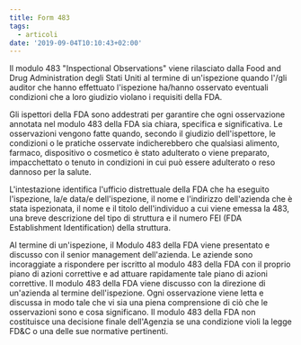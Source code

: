 ```yaml
---
title: Form 483
tags:
  - articoli
date: '2019-09-04T10:10:43+02:00'
---
```

Il modulo 483 "Inspectional Observations" viene rilasciato dalla Food and Drug Administration degli Stati Uniti al termine di un'ispezione quando l'/gli auditor che hanno effettuato l'ispezione ha/hanno osservato eventuali condizioni che a loro giudizio violano i requisiti della FDA. 

Gli ispettori della FDA sono addestrati per garantire che ogni osservazione annotata nel modulo 483 della FDA sia chiara, specifica e significativa. Le osservazioni vengono fatte quando, secondo il giudizio dell'ispettore, le condizioni o le pratiche osservate indicherebbero che qualsiasi alimento, farmaco, dispositivo o cosmetico è stato adulterato o viene preparato, impacchettato o tenuto in condizioni in cui può essere adulterato o reso dannoso per la salute. 

L'intestazione identifica l'ufficio distrettuale della FDA che ha eseguito l'ispezione, la/e data/e dell'ispezione, il nome e l'indirizzo dell'azienda che è stata ispezionata, il nome e il titolo dell'individuo a cui viene emessa la 483, una breve descrizione del tipo di struttura e il numero FEI (FDA Establishment Identification) della struttura.

Al termine di un'ispezione, il Modulo 483 della FDA viene presentato e discusso con il senior management dell'azienda. Le aziende sono incoraggiate a rispondere per iscritto al modulo 483 della FDA con il proprio piano di azioni correttive e ad attuare rapidamente tale piano di azioni correttive. Il modulo 483 della FDA viene discusso con la direzione di un'azienda al termine dell'ispezione. Ogni osservazione viene letta e discussa in modo tale che vi sia una piena comprensione di ciò che le osservazioni sono e cosa significano. Il modulo 483 della FDA non costituisce una decisione finale dell'Agenzia se una condizione violi la legge FD&C o una delle sue normative pertinenti.
